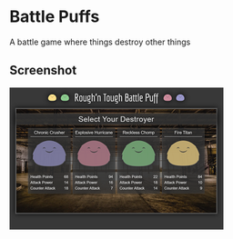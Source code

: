 # Battle Puffs
A battle game where things destroy other things

## Screenshot

![game ui](assets/images/battlePuffs.png)
